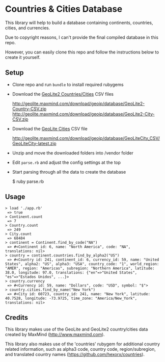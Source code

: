 # Countries & Cities Database

This library will help to build a database containing continents, countries, cities, and currencies.

Due to copyright reasons, I can't provide the final compiled database in this repo.

However, you can easily clone this repo and follow the instructions below to create it yourself.

## Setup

* Clone repo and run `bundle` to install required rubygems

* Download the [GeoLite2 Countries/Cities](http://dev.maxmind.com/geoip/geoip2/geolite2/) CSV files

  http://geolite.maxmind.com/download/geoip/database/GeoLite2-Country-CSV.zip
  http://geolite.maxmind.com/download/geoip/database/GeoLite2-City-CSV.zip

* Download the [GeoLite Cities](http://dev.maxmind.com/geoip/legacy/geolite/) CSV file

  http://geolite.maxmind.com/download/geoip/database/GeoLiteCity_CSV/GeoLiteCity-latest.zip

* Unzip and move the downloaded folders into /vendor folder

* Edit `parse.rb` and adjust the config settings at the top

* Start parsing through all the data to create the database

  $ ruby parse.rb

## Usage

    > load './app.rb'
     => true
    > Continent.count
     => 7
    > Country.count
     => 249
    > City.count
     => 68484
    > continent = Continent.find_by_code("NA")
     => #<Continent id: 6, name: "North America", code: "NA", translations: nil>
    > country = continent.countries.find_by_alpha2("US")
     => #<Country id: 241, continent_id: 6, currency_id: 59, name: "United States", alpha2: "US", alpha3: "USA", country_code: "1", world_region: "AMER", region: "Americas", subregion: "Northern America", latitude: 38.0, longitude: 97.0, translations: {"en"=>"United States", "es"=>"Estados Unidos", ...}>
    > country.currency
     => #<Currency id: 59, name: "Dollars", code: "USD", symbol: "$">
    > country.cities.find_by_name("New York")
     => #<City id: 60723, country_id: 241, name: "New York", latitude: 40.7528, longitude: -73.9725, time_zone: "America/New_York", translations: nil>

## Credits

This library makes use of the GeoLite and GeoLite2 country/cities data created by MaxMind (http://www.maxmind.com).

This library also makes use of the 'countries' rubygem for additional country related information, such as alpha3 code, country code, region/subregion, and translated country names (https://github.com/hexorx/countries).
